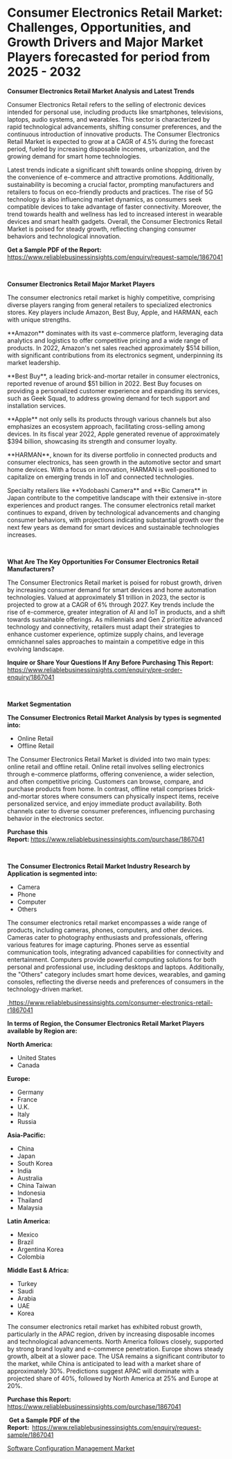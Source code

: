 <p><h1>Consumer Electronics Retail Market: Challenges, Opportunities, and Growth Drivers and Major Market Players forecasted for period from 2025 - 2032</h1></p><p><strong>Consumer Electronics Retail Market Analysis and Latest Trends</strong></p>
<p><p>Consumer Electronics Retail refers to the selling of electronic devices intended for personal use, including products like smartphones, televisions, laptops, audio systems, and wearables. This sector is characterized by rapid technological advancements, shifting consumer preferences, and the continuous introduction of innovative products. The Consumer Electronics Retail Market is expected to grow at a CAGR of 4.5% during the forecast period, fueled by increasing disposable incomes, urbanization, and the growing demand for smart home technologies.</p><p>Latest trends indicate a significant shift towards online shopping, driven by the convenience of e-commerce and attractive promotions. Additionally, sustainability is becoming a crucial factor, prompting manufacturers and retailers to focus on eco-friendly products and practices. The rise of 5G technology is also influencing market dynamics, as consumers seek compatible devices to take advantage of faster connectivity. Moreover, the trend towards health and wellness has led to increased interest in wearable devices and smart health gadgets. Overall, the Consumer Electronics Retail Market is poised for steady growth, reflecting changing consumer behaviors and technological innovation.</p></p>
<p><strong>Get a Sample PDF of the Report:&nbsp;</strong> <a href="https://www.reliablebusinessinsights.com/enquiry/request-sample/1867041?utm_campaign=2208&utm_medium=2&utm_source=Github&utm_content=ia&utm_term=10032025&utm_id=consumer-electronics-retail">https://www.reliablebusinessinsights.com/enquiry/request-sample/1867041</a></p>
<p>&nbsp;</p>
<p><strong>Consumer Electronics Retail Major Market Players</strong></p>
<p><p>The consumer electronics retail market is highly competitive, comprising diverse players ranging from general retailers to specialized electronics stores. Key players include Amazon, Best Buy, Apple, and HARMAN, each with unique strengths. </p><p>**Amazon** dominates with its vast e-commerce platform, leveraging data analytics and logistics to offer competitive pricing and a wide range of products. In 2022, Amazon's net sales reached approximately $514 billion, with significant contributions from its electronics segment, underpinning its market leadership.</p><p>**Best Buy**, a leading brick-and-mortar retailer in consumer electronics, reported revenue of around $51 billion in 2022. Best Buy focuses on providing a personalized customer experience and expanding its services, such as Geek Squad, to address growing demand for tech support and installation services.</p><p>**Apple** not only sells its products through various channels but also emphasizes an ecosystem approach, facilitating cross-selling among devices. In its fiscal year 2022, Apple generated revenue of approximately $394 billion, showcasing its strength and consumer loyalty.</p><p>**HARMAN**, known for its diverse portfolio in connected products and consumer electronics, has seen growth in the automotive sector and smart home devices. With a focus on innovation, HARMAN is well-positioned to capitalize on emerging trends in IoT and connected technologies.</p><p>Specialty retailers like **Yodobashi Camera** and **Bic Camera** in Japan contribute to the competitive landscape with their extensive in-store experiences and product ranges. The consumer electronics retail market continues to expand, driven by technological advancements and changing consumer behaviors, with projections indicating substantial growth over the next few years as demand for smart devices and sustainable technologies increases.</p></p>
<p>&nbsp;</p>
<p><strong>What Are The Key Opportunities For Consumer Electronics Retail Manufacturers?</strong></p>
<p><p>The Consumer Electronics Retail market is poised for robust growth, driven by increasing consumer demand for smart devices and home automation technologies. Valued at approximately $1 trillion in 2023, the sector is projected to grow at a CAGR of 6% through 2027. Key trends include the rise of e-commerce, greater integration of AI and IoT in products, and a shift towards sustainable offerings. As millennials and Gen Z prioritize advanced technology and connectivity, retailers must adapt their strategies to enhance customer experience, optimize supply chains, and leverage omnichannel sales approaches to maintain a competitive edge in this evolving landscape.</p></p>
<p><strong>Inquire or Share Your Questions If Any Before Purchasing This Report:</strong> <a href="https://www.reliablebusinessinsights.com/enquiry/pre-order-enquiry/1867041?utm_campaign=2208&utm_medium=2&utm_source=Github&utm_content=ia&utm_term=10032025&utm_id=consumer-electronics-retail">https://www.reliablebusinessinsights.com/enquiry/pre-order-enquiry/1867041</a></p>
<p>&nbsp;</p>
<p><strong>Market Segmentation</strong></p>
<p><strong>The Consumer Electronics Retail Market Analysis by types is segmented into:</strong></p>
<p><ul><li>Online Retail</li><li>Offline Retail</li></ul></p>
<p><p>The Consumer Electronics Retail Market is divided into two main types: online retail and offline retail. Online retail involves selling electronics through e-commerce platforms, offering convenience, a wider selection, and often competitive pricing. Customers can browse, compare, and purchase products from home. In contrast, offline retail comprises brick-and-mortar stores where consumers can physically inspect items, receive personalized service, and enjoy immediate product availability. Both channels cater to diverse consumer preferences, influencing purchasing behavior in the electronics sector.</p></p>
<p><strong>Purchase this Report:&nbsp;</strong><a href="https://www.reliablebusinessinsights.com/purchase/1867041?utm_campaign=2208&utm_medium=2&utm_source=Github&utm_content=ia&utm_term=10032025&utm_id=consumer-electronics-retail">https://www.reliablebusinessinsights.com/purchase/1867041</a></p>
<p>&nbsp;</p>
<p><strong>The Consumer Electronics Retail Market Industry Research by Application is segmented into:</strong></p>
<p><ul><li>Camera</li><li>Phone</li><li>Computer</li><li>Others</li></ul></p>
<p><p>The consumer electronics retail market encompasses a wide range of products, including cameras, phones, computers, and other devices. Cameras cater to photography enthusiasts and professionals, offering various features for image capturing. Phones serve as essential communication tools, integrating advanced capabilities for connectivity and entertainment. Computers provide powerful computing solutions for both personal and professional use, including desktops and laptops. Additionally, the "Others" category includes smart home devices, wearables, and gaming consoles, reflecting the diverse needs and preferences of consumers in the technology-driven market.</p></p>
<p><a href="https://www.reliablebusinessinsights.com/consumer-electronics-retail-r1867041?utm_campaign=2208&utm_medium=2&utm_source=Github&utm_content=ia&utm_term=10032025&utm_id=consumer-electronics-retail">&nbsp;https://www.reliablebusinessinsights.com/consumer-electronics-retail-r1867041</a></p>
<p><strong>In terms of Region, the Consumer Electronics Retail Market Players available by Region are:</strong></p>
<p>
    <p> <strong> North America: </strong>
        <ul>
            <li>United States</li>
            <li>Canada</li>
        </ul>
        </p> 
    <p> <strong> Europe: </strong>
        <ul>
            <li>Germany</li>
            <li>France</li>
            <li>U.K.</li>
            <li>Italy</li>
            <li>Russia</li>
        </ul>
        </p> 
    <p> <strong> Asia-Pacific: </strong>
        <ul>
            <li>China</li>
            <li>Japan</li>
            <li>South Korea</li>
            <li>India</li>
            <li>Australia</li>
            <li>China Taiwan</li>
            <li>Indonesia</li>
            <li>Thailand</li>
            <li>Malaysia</li>
        </ul>
        </p> 
    <p> <strong> Latin America: </strong>
        <ul>
            <li>Mexico</li>
            <li>Brazil</li>
            <li>Argentina Korea</li>
            <li>Colombia</li>
        </ul>
        </p> 
    <p> <strong> Middle East & Africa: </strong>
        <ul>
            <li>Turkey</li>
            <li>Saudi</li>
            <li>Arabia</li>
            <li>UAE</li>
            <li>Korea</li>
        </ul>
    </p>
    </p>
<p><p>The consumer electronics retail market has exhibited robust growth, particularly in the APAC region, driven by increasing disposable incomes and technological advancements. North America follows closely, supported by strong brand loyalty and e-commerce penetration. Europe shows steady growth, albeit at a slower pace. The USA remains a significant contributor to the market, while China is anticipated to lead with a market share of approximately 30%. Predictions suggest APAC will dominate with a projected share of 40%, followed by North America at 25% and Europe at 20%.</p></p>
<p><strong>Purchase this Report: </strong><a href="https://www.reliablebusinessinsights.com/purchase/1867041?utm_campaign=2208&utm_medium=2&utm_source=Github&utm_content=ia&utm_term=10032025&utm_id=consumer-electronics-retail">https://www.reliablebusinessinsights.com/purchase/1867041</a></p>
<p>&nbsp;<strong>Get a Sample PDF of the Report:&nbsp;&nbsp;</strong><a href="https://www.reliablebusinessinsights.com/enquiry/request-sample/1867041?utm_campaign=2208&utm_medium=2&utm_source=Github&utm_content=ia&utm_term=10032025&utm_id=consumer-electronics-retail">https://www.reliablebusinessinsights.com/enquiry/request-sample/1867041</a></p>
<p><strong></strong></p>
<p><p><a href="https://github.com/DixieGrimes/Market-Research-Report-List-1/blob/main/software-configuration-management-market.md?utm_campaign=2208&utm_medium=2&utm_source=Github&utm_content=ia&utm_term=10032025&utm_id=consumer-electronics-retail">Software Configuration Management Market</a></p></p>
